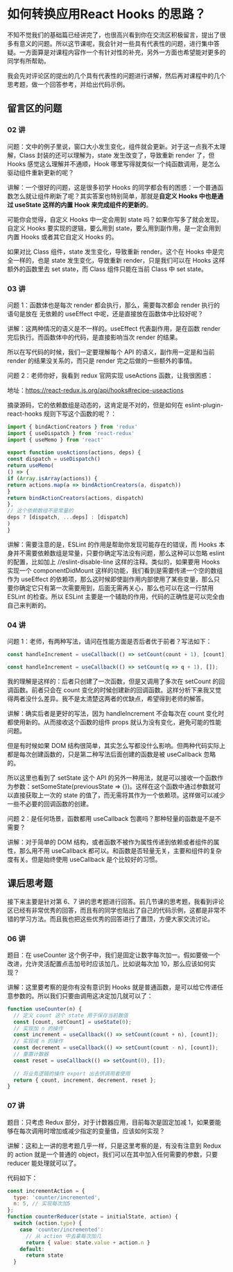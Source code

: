 # 如何转换应用React Hooks 的思路？

不知不觉我们的基础篇已经讲完了，也很高兴看到你在交流区积极留言，提出了很多有意义的问题。所以这节课呢，我会针对一些具有代表性的问题，进行集中答疑。一方面算是对课程内容作一个有针对性的补充，另外一方面也希望能对更多的同学有所帮助。

我会先对评论区的提出的几个具有代表性的问题进行讲解，然后再对课程中的几个思考题，做一个回答参考，并给出代码示例。

## 留言区的问题

### 02 讲

问题：文中的例子里说，窗口大小发生变化，组件就会更新。对于这一点我不太理解，Class 封装的还可以理解为，state 发生改变了，导致重新 render 了，但 Hooks 感觉这么理解并不通顺，Hook 哪里写得就类似一个纯函数调用，是怎么驱动组件重新更新的呢？

讲解：一个很好的问题，这是很多初学 Hooks 的同学都会有的困惑：一个普通函数怎么就让组件刷新了呢？其实答案也特别简单，那就是**自定义 Hooks 中也是通过 useState 这样的内置 Hook 来完成组件的更新的**。

可能你会觉得，自定义 Hooks 中一定会用到 state 吗？如果你写多了就会发现，自定义 Hooks 要实现的逻辑，要么用到 state，要么用到副作用，是一定会用到内置 Hooks 或者其它自定义 Hooks 的。

如果对比 Class 组件，state 发生变化，导致重新 render。这个在 Hooks 中是完全一样的，也是 state 发生变化，导致重新 render，只是我们可以在 Hooks 这样额外的函数里去 set state，而 Class 组件只能在当前 Class 中 set state。

### 03 讲

问题 1：函数体也是每次 render 都会执行，那么，需要每次都会 render 执行的语句是放在 无依赖的 useEffect 中呢，还是直接放在函数体中比较好呢？

讲解：这两种情况的语义是不一样的。useEffect 代表副作用，是在函数 render 完后执行。而函数体中的代码，是直接影响当次 render 的结果。

所以在写代码的时候，我们一定要理解每个 API 的语义，副作用一定是和当前 render 的结果没关系的，而只是 render 完之后做的一些额外的事情。

问题 2：老师你好，我看到 redux 官网实现 useActions 函数，让我很困惑：

地址：https://react-redux.js.org/api/hooks#recipe-useactions

摘录源码，它的依赖数组是动态的，这肯定是不对的，但是如何在 eslint-plugin-react-hooks 规则下写这个函数的呢？：

```jsx
import { bindActionCreators } from 'redux'
import { useDispatch } from 'react-redux'
import { useMemo } from 'react'
 
export function useActions(actions, deps) {
const dispatch = useDispatch()
return useMemo(
() => {
if (Array.isArray(actions)) {
return actions.map(a => bindActionCreators(a, dispatch))
}
return bindActionCreators(actions, dispatch)
},
// 这个依赖数组不是常量的
deps ? [dispatch, ...deps] : [dispatch]
)
}
```

讲解：需要注意的是，ESLint 的作用是帮助你发现可能存在的错误，而 Hooks 本身并不需要依赖数组是常量，只要你确定写法没有问题，那么这种可以忽略 eslint 的配置，比如加上 //eslint-disable-line 这样的注释。类似的，如果要用 Hooks 实现一个 componentDidMount 这样的功能，我们看到是需要传递一个空的数组作为 useEffect 的依赖项，那么这时候即使副作用内部使用了某些变量，那么只要你确定它只有第一次需要用到，后面无需再关心，那么也可以在这一行禁用 ESLint 的检查。所以 ESLint 主要是一个辅助的作用，代码的正确性是可以完全由自己来判断的。

### 04 讲

问题 1：老师，有两种写法，请问在性能方面是否后者优于前者？写法如下：

```jsx
const handleIncrement = useCallback(() => setCount(count + 1), [count]);
```

```jsx
const handleIncrement = useCallback(() => setCount(q => q + 1), []);
```

我的理解是这样的：后者只创建了一次函数，但是又调用了多次在 setCount 的回调函数。前者只会在 count 变化的时候创建新的回调函数。这样分析下来我又觉得两者没什么差异。我不是太清楚这两者的优缺点，希望得到老师的解答。

讲解：确实后者是更好的写法，因为 handleIncrement 不会每次在 count 变化时都使用新的。从而接收这个函数的组件 props 就认为没有变化，避免可能的性能问题。

但是有时候如果 DOM 结构很简单，其实怎么写都没什么影响。但两种代码实际上都是每次创建函数的，只是第二种写法后面创建的函数是被 useCallback 忽略的。

所以这里也看到了 setState 这个 API 的另外一种用法，就是可以接收一个函数作为参数：setSomeState(previousState => {})。这样在这个函数中通过参数就可以直接获取上一次的 state 的值了，而无需将其作为一个依赖项。这样做可以减少一些不必要的回调函数的创建。

问题 2：是任何场景，函数都用 useCallback 包裹吗？那种轻量的函数是不是不需要？

讲解：对于简单的 DOM 结构，或者函数不被作为属性传递到依赖或者组件的属性，那么用不用 useCallback 都可以。和函数是否轻量无关，主要和组件的复杂度有关。但是始终使用 useCallback 是个比较好的习惯。

## 课后思考题

接下来主要是针对第 6、7 讲的思考题进行回答。前几节课的思考题，我看到评论区已经有非常优秀的回答，而且有的同学也贴出了自己的代码示例，这都是非常不错的学习方法。而且我也把这些优秀的回答进行了置顶，方便大家交流讨论。

### 06 讲

题目：在 useCounter 这个例子中，我们是固定让数字每次加一。假如要做一个改进，允许灵活配置点击加号时应该加几，比如说每次加 10，那么应该如何实现？

讲解：这里要考察的是你有没有意识到 Hooks 就是普通函数，是可以给它传递任意参数的。所以我们只要由调用这决定加几就可以了：

```jsx
function useCounter(n) {
  // 定义 count 这个 state 用于保存当前数值
  const [count, setCount] = useState(0);
  // 实现加 n 的操作
  const increment = useCallback(() => setCount(count + n), [count]);
  // 实现减 n 的操作
  const decrement = useCallback(() => setCount(count - n), [count]);
  // 重置计数器
  const reset = useCallback(() => setCount(0), []);
  
  // 将业务逻辑的操作 export 出去供调用者使用
  return { count, increment, decrement, reset };
}
```

### 07 讲

题目：只考虑 Redux 部分，对于计数器应用，目前每次是固定加减 1，如果要能够在每次调用时增加或减少指定的变量值，应该如何实现？

讲解：这和上一讲的思考题几乎一样，只是这里考察的是，有没有注意到 Redux 的 action 就是一个普通的 object，我们可以在其中加入任何需要的参数，只要 reducer 能处理就可以了。

代码如下：

```jsx
const incrementAction = {
  type: 'counter/incremented', 
  n: 5, // 实现每次加5 
};
function counterReducer(state = initialState, action) {
  switch (action.type) {
    case 'counter/incremented':
      // 从 action 中去拿每次加几
      return { value: state.value + action.n }
    default:
      return state
  }
```

